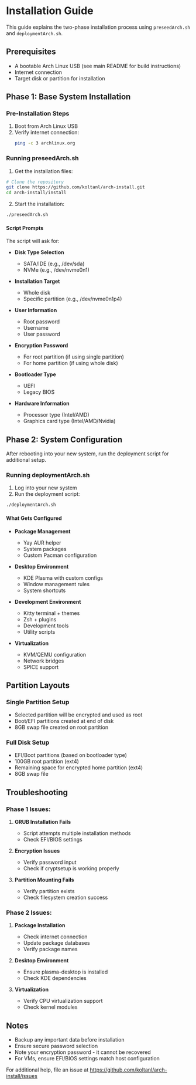 # Installation Guide

This guide explains the two-phase installation process using `preseedArch.sh` and `deploymentArch.sh`.

## Prerequisites

- A bootable Arch Linux USB (see main README for build instructions)
- Internet connection
- Target disk or partition for installation

## Phase 1: Base System Installation

### Pre-Installation Steps

1. Boot from Arch Linux USB
2. Verify internet connection:
   ```bash
   ping -c 3 archlinux.org
   ```

### Running preseedArch.sh

1. Get the installation files:
```bash
# Clone the repository
git clone https://github.com/koltanl/arch-install.git
cd arch-install/install
```

2. Start the installation:
```bash
./preseedArch.sh
```

#### Script Prompts

The script will ask for:

- **Disk Type Selection**
  - SATA/IDE (e.g., /dev/sda)
  - NVMe (e.g., /dev/nvme0n1)

- **Installation Target**
  - Whole disk
  - Specific partition (e.g., /dev/nvme0n1p4)

- **User Information**
  - Root password
  - Username
  - User password

- **Encryption Password**
  - For root partition (if using single partition)
  - For home partition (if using whole disk)

- **Bootloader Type**
  - UEFI
  - Legacy BIOS

- **Hardware Information**
  - Processor type (Intel/AMD)
  - Graphics card type (Intel/AMD/Nvidia)

## Phase 2: System Configuration

After rebooting into your new system, run the deployment script for additional setup.

### Running deploymentArch.sh

1. Log into your new system
2. Run the deployment script:
```bash
./deploymentArch.sh
```

#### What Gets Configured

- **Package Management**
  - Yay AUR helper
  - System packages
  - Custom Pacman configuration

- **Desktop Environment**
  - KDE Plasma with custom configs
  - Window management rules
  - System shortcuts

- **Development Environment**
  - Kitty terminal + themes
  - Zsh + plugins
  - Development tools
  - Utility scripts

- **Virtualization**
  - KVM/QEMU configuration
  - Network bridges
  - SPICE support

## Partition Layouts

### Single Partition Setup
- Selected partition will be encrypted and used as root
- Boot/EFI partitions created at end of disk
- 8GB swap file created on root partition

### Full Disk Setup
- EFI/Boot partitions (based on bootloader type)
- 100GB root partition (ext4)
- Remaining space for encrypted home partition (ext4)
- 8GB swap file

## Troubleshooting

### Phase 1 Issues:
1. **GRUB Installation Fails**
   - Script attempts multiple installation methods
   - Check EFI/BIOS settings

2. **Encryption Issues**
   - Verify password input
   - Check if cryptsetup is working properly

3. **Partition Mounting Fails**
   - Verify partition exists
   - Check filesystem creation success

### Phase 2 Issues:
1. **Package Installation**
   - Check internet connection
   - Update package databases
   - Verify package names

2. **Desktop Environment**
   - Ensure plasma-desktop is installed
   - Check KDE dependencies

3. **Virtualization**
   - Verify CPU virtualization support
   - Check kernel modules

## Notes

- Backup any important data before installation
- Ensure secure password selection
- Note your encryption password - it cannot be recovered
- For VMs, ensure EFI/BIOS settings match host configuration

For additional help, file an issue at https://github.com/koltanl/arch-install/issues